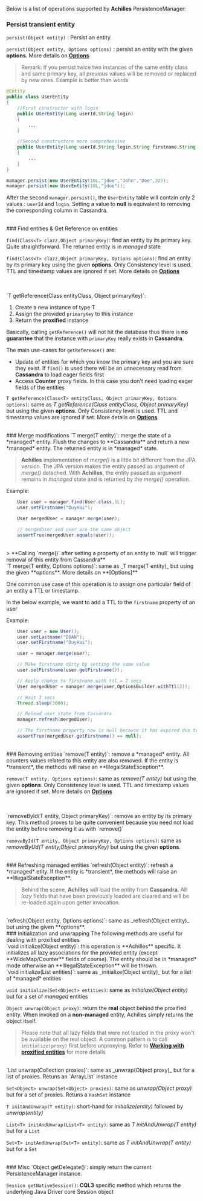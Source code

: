Below is a list of operations supported by **Achilles** PersistenceManager:

### Persist transient entity
`persist(Object entity)` : Persist an entity.

`persist(Object entity, Options options)` : persist an entity with the given **options**. More details on **[Options]**


> Remark: If you persist twice two instances of the same entity class and same primary key, all previous values will be removed or replaced by new ones. Example is better than words

```java
@Entity 
public class UserEntity 
{
    //First constructor with login
    public UserEntity(Long userId,String login)
    {
        ...
    }

    //Second constructore more comprehensive
    public UserEntity(Long userId,String login,String firstname,String lastname,Long age)
    {
        ...
    }
}    

manager.persist(new UserEntity(10L,"jdoe","John","Doe",32));
manager.persist(new UserEntity(10L,"jdoe"));
```

 After the second `manager.persist()`, the `UserEntity` table will contain only 2 values : `userId` and `login`. Setting a value to **null** is equivalent to removing the corresponding column in Cassandra.

<br/>
### Find entities & Get Reference on entities

`find(Class<T> clazz,Object primaryKey)`: find an entity by its primary key. Quite straightforward. The returned entity is in *managed* state

`find(Class<T> clazz,Object primaryKey, Options options)`: find an entity by its primary key using the given **options**. Only Consistency level is used. TTL and timestamp values are ignored if set. More details on **[Options]**

<br/>
<br/>
`T getReference(Class<T> entityClass, Object primaryKey)`: 

1. Create a new instance of type T
2. Assign the provided `primaryKey` to this instance
3. Return the **proxified** instance

Basically, calling `getReference()` will not hit the database thus there is **no guarantee** that the instance with `primaryKey` really exists in **Cassandra**. 

 The main use-cases for `getReference()` are:

- Update of entities for which you know the primary key and you are sure they exist. If `find()` is used
there will be an unnecessary read from **Cassandra** to load eager fields first
- Access **Counter** proxy fields. In this case you don't need loading eager fields of the entities

`T getReference(Class<T> entityClass, Object primaryKey, Options options)`: same as _T getReference(Class<T> entityClass, Object primaryKey)_ but using the given **options**. Only Consistency level is used. TTL and timestamp values are ignored if set. More details on **[Options]**

<br/>
### Merge modifications
`T merge(T entity)`: merge the state of a *managed* entity. Flush the changes to **Cassandra** and return a new *managed* entity. The returned entity is in *managed* state.

> **Achilles** implementation of *merge()* is a little bit different from the JPA version. The JPA version makes the entity passed as argument of *merge()*  detached. With **Achilles**, the entity passed as argument remains in *managed* state and is returned by the *merge()* operation.
 
Example:
```java
    User user = manager.find(User.class,1L);
    user.setFirstname("DuyHai");

    User mergedUser = manager.merge(user);

    // mergedUser and user are the same object
    assertTrue(mergedUser.equals(user));
```

<br/>
> **Calling `merge()` after setting a property of an entity to `null` will trigger removal of this entity from Cassandra**

<br/>
`T merge(T entity, Options options)`: same as _T merge(T entity)_ but using the given **options**. More details on **[Options]**

One common use case of this operation is to assign one particular field of an entity a TTL or timestamp.

In the below example, we want to add a TTL to the `firstname` property of an user

Example:
```java
    User user = new User();
    user.setLastname("DOAN");
    user.setFirstname("DuyHai");

    user = manager.merge(user);

    // Make firstname dirty by setting the same value
    user.setFirstname(user.getFirstname());

    // Apply change to firstname with ttl = 2 secs
    User mergedUser = manager.merge(user,OptionsBuilder.withTtl(2));

    // Wait 3 secs
    Thread.sleep(3000);

    // Reload user state from Cassandra
    manager.refresh(mergedUser);

    // The firstname property now is null because it has expired due to 2secs ttl
    assertTrue(mergedUser.getFirstname() == null);
```


<br/>
### Removing entities
`remove(T entity)`: remove a *managed* entity. All counters values related to this entity are also removed. If the entity is *transient*, the methods will raise an **IllegalStateException**.

`remove(T entity, Options options)`: same as _remove(T entity)_ but using the given **options**. Only Consistency level is used. TTL and timestamp values are ignored if set. More details on **[Options]**

<br/>
<br/>
`removeById(T entity, Object primaryKey)`: remove an entity by its primary key. This method proves to be quite convenient because you need not load the entity before removing it as with `remove()`

`removeById(T entity, Object primaryKey, Options options)`: same as _removeByUd(T entity,Object primaryKey)_ but using the given **options**.

<br/>
### Refreshing managed entities
`refresh(Object entity)`: refresh a *managed* etity. If the entity is *transient*, the methods will raise an **IllegalStateException**.
 
> Behind the scene, **Achilles** will load the entity from **Cassandra**. All *lazy* fields that have been previously loaded are cleared and will be re-loaded again upon getter invocation.


<br/>
`refresh(Object entity, Options options)`: same as _refresh(Object entity)_ but using the given **options**.

<br/>
### Initialization and unwrapping
 The following methods are useful for dealing with proxified entities

<br/>
`void initialize(Object entity)`: this operation is **Achilles** specific. It initializes all lazy associations for the provided entity (except **WideMap/Counter** fields of course). The entity should be in *managed* mode otherwise an **IllegalStateException** will be thrown.

<br/>
`void initialize(List<Object> entities)`: same as _initialize(Object entity)_ but for a list of *managed* entities

`void initialize(Set<Object> entities)`: same as _initialize(Object entity)_ but for a set of *managed* entities

`Object unwrap(Object proxy)`: return the **real** object behind the proxified entity. When invoked on a **non-managed** entity, Achilles simply returns the object itself.

> Please note that all lazy fields that were not loaded in the proxy won't be available on the real
object. A common pattern is to call `initialize(proxy)` first before unproxying. Refer to **[Working with proxified entities]** for more details

<br/>
`List<Object> unwrap(Collection<Object> proxies)`: same as _unwrap(Object proxy)_ but for a list of proxies. Retuns an `ArrayList` instance

`Set<Object> unwrap(Set<Object> proxies)`: same as _unwrap(Object proxy)_ but for a set of proxies. Retuns a `HashSet` instance

`T initAndUnwrap(T entity)`: short-hand for _initialize(entity)_ followed by _unwrap(entity)_

`List<T> initAndUnwrap(List<T> entity)`: same as _T initAndUnwrap(T entity)_ but for a `List`

`Set<T> initAndUnwrap(Set<T> entity)`: same as _T initAndUnwrap(T entity)_ but for a `Set`

<br/>
### Misc
`Object getDelegate()`: simply return the current PersistenceManager instance.

`Session getNativeSession()`: **CQL3** specific method which returns the underlying Java Driver core Session object

[Options]: https://github.com/doanduyhai/Achilles/wiki/Achilles-Custom-Types#options
[Working with proxified entities]: https://github.com/doanduyhai/Achilles/wiki/Working-with-proxified-entities
